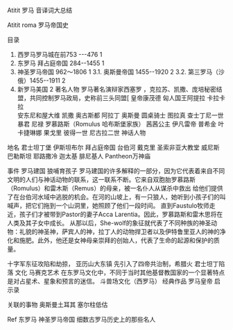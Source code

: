 Atitit 罗马 音译词大总结


Atitit roma 罗马帝国史

目录
1. 西罗马罗马城在前753 ---476	1
2. 东罗马 拜占庭帝国 284--1455	1
3. 神圣罗马帝国 962～1806	1
3.1. 奥斯曼帝国 1455--1920	2
3.2. 第三罗马（沙俄）1455--1911	2
4. 新罗马美国	2
著名人物
罗马著名演辩家西塞罗
，克拉苏、凯撒、庞培秘密结盟，共同控制罗马政局，史称前三头同盟[
皇帝康茂德 匈人国王阿提拉 卡拉卡拉  
安东尼和屋大维  凯撒 奥古斯都
 阿拉丁  奥斯曼
圆桌骑士 图拉真 查士丁尼一世 
暴君  尼禄  罗慕路斯（Romulus
哈布斯堡家族）  茜茜公主
伊凡雷帝 普希金  叶卡捷琳娜 果戈里 彼得一世 尼古拉二世
神话人物

地名 
君士坦丁堡  伊斯坦布尔 拜占庭帝国 台伯河
戴克里 圣索非亚大教堂 威尼斯 巴勒斯坦 耶路撒冷
迦太基 腓尼基人  Pantheon万神庙

事件
罗马建国  狼哺育孩子
罗马建国的许多解释的一部分，因为它代表着来自不同文明的人们与神话动物的联系，这一联系不断。它来自双胞胎罗慕路斯（Romulus）和雷木斯（Remus）的母亲，被一名仆人从谋杀中救出 给他们提供了在台伯河水域中逃脱的机会。在河的山坡上，有一只狼人，她听到小孩子们的叫喊声，把它们拖到一个山洞里，她照顾了他们一段时间。
直到Faustulo牧师走近，孩子们才被带到Pastor的妻子Acca Larentia。因此，罗慕路斯和雷木思将在人类及其子女中成长。 从那以后，She-wolf的象征就代表了不同种族的神圣动物：礼貌的神圣神，萨宾人的神，拉丁人的动物捍卫者以及伊特鲁里亚人的神的净化和施肥。此外，他还是女神母亲崇拜的创始人，代表了生命的起源和保护的质量。

十字军东征攻陷和劫掠，
亚历山大东镇
先引入了四帝共治制，希腊火 君士坦丁陷落
文化
马赛克艺术
在东罗马文化中，不同于当时其他基督教国家的一个显著特点是对占星术、星象和预言的迷信。
斗兽场文化（西罗马）
经典作品
罗马皇帝 启示录   

关联的事物
奥斯曼土耳其  塞尔柱低估


Ref
东罗马
神圣罗马帝国
细数古罗马历史上的那些名人
